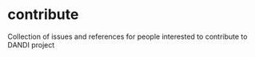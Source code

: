 # contribute
Collection of issues and references for people interested to contribute to DANDI project
